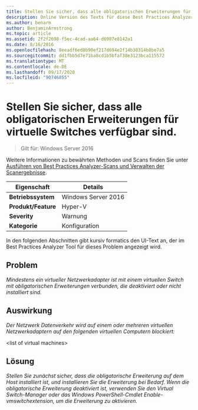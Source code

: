 ```yaml
---
title: Stellen Sie sicher, dass alle obligatorischen Erweiterungen für virtuelle Switches verfügbar sind.
description: Online Version des Texts für diese Best Practices Analyzer Regel.
ms.author: benarm
author: BenjaminArmstrong
ms.topic: article
ms.assetid: 2f2f2698-f5ec-4cad-aa64-d6987e8142a1
ms.date: 8/16/2016
ms.openlocfilehash: 8eeadf6ed8b90ef217d694e2f14b38314b8be7a5
ms.sourcegitcommit: dd1fbb5d7e71ba8cd1b5bfaf38e3123bca115572
ms.translationtype: MT
ms.contentlocale: de-DE
ms.lasthandoff: 09/17/2020
ms.locfileid: "90746855"
---
```

# <a name="ensure-that-all-mandatory-virtual-switch-extensions-are-available"></a>Stellen Sie sicher, dass alle obligatorischen Erweiterungen für virtuelle Switches verfügbar sind.

>Gilt für: Windows Server 2016

Weitere Informationen zu bewährten Methoden und Scans finden Sie unter [Ausführen von Best Practices Analyzer-Scans und Verwalten der Scanergebnisse](https://go.microsoft.com/fwlink/p/?LinkID=223177).

|Eigenschaft|Details|
|-|-|
|**Betriebssystem**|Windows Server 2016|
|**Produkt/Feature**|Hyper-V|
|**Severity**|Warnung|
|**Kategorie**|Konfiguration|

In den folgenden Abschnitten gibt kursiv formatics den UI-Text an, der im Best Practices Analyzer Tool für dieses Problem angezeigt wird.

## <a name="issue"></a>Problem
*Mindestens ein virtueller Netzwerkadapter ist mit einem virtuellen Switch mit obligatorischen Erweiterungen verbunden, die deaktiviert oder nicht installiert sind.*

## <a name="impact"></a>Auswirkung
*Der Netzwerk Datenverkehr wird auf einem oder mehreren virtuellen Netzwerkadaptern auf den folgenden virtuellen Computern blockiert:*

\<list of virtual machines>

## <a name="resolution"></a>Lösung
*Stellen Sie zunächst sicher, dass die obligatorische Erweiterung auf dem Host installiert ist, und installieren Sie die Erweiterung bei Bedarf. Wenn die obligatorische Erweiterung deaktiviert ist, verwenden Sie den Virtual Switch-Manager oder das Windows PowerShell-Cmdlet Enable-vmswitchextension, um die Erweiterung zu aktivieren.*




